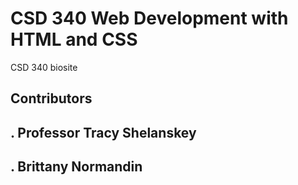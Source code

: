 # CSD 340 Web Development with HTML and CSS
CSD 340 biosite
## Contributors
## . Professor Tracy Shelanskey
## . Brittany Normandin
